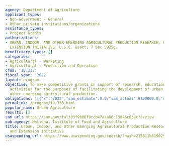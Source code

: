 ```yaml
---
agency: Department of Agriculture
applicant_types:
- Non-Government - General
- Other private institutions/organizations
assistance_types:
- Project Grants
authorizations:
- URBAN, INDOOR, AND OTHER EMERGING AGRICULTURAL PRODUCTION RESEARCH, EDUCATION, AND
  EXTENSION INITIATIVE. U.S.C. &sect; 7 Sec 5925g.
beneficiary_types: []
categories:
- Agricultural - Marketing
- Agricultural - Production and Operation
cfda: '10.333'
fiscal_year: '2022'
layout: program
objective: To make competitive grants in support of research, education, and extension
  activities for the purposes of facilitating the development of urban, indoor, and
  other emerging agricultural production.
obligations: '[{"x":"2022","sam_estimate":0.0,"sam_actual":9400000.0,"usa_spending_actual":0.0},{"x":"2023","sam_estimate":10000000.0,"sam_actual":0.0,"usa_spending_actual":9409049.0},{"x":"2024","sam_estimate":0.0,"sam_actual":0.0,"usa_spending_actual":0.0}]'
permalink: /program/10.333.html
popular_name: Urban Agriculture
results: []
sam_url: https://sam.gov/fal/03f9b06f9ccb47aaa06c13d46c838cfa/view
sub-agency: National Institute of Food and Agriculture
title: Urban, Indoor, and Other Emerging Agricultural Production Research, Education,
  and Extension Initiative
usaspending_url: https://www.usaspending.gov/search/?hash=215811b81902902b47885fe50f576465
---
```

